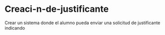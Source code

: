 # Creaci-n-de-justificante
Crear un sistema donde el alumno pueda enviar una solicitud de justificante indicando

